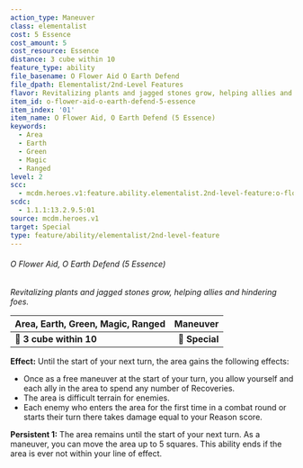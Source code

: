 ```yaml
---
action_type: Maneuver
class: elementalist
cost: 5 Essence
cost_amount: 5
cost_resource: Essence
distance: 3 cube within 10
feature_type: ability
file_basename: O Flower Aid O Earth Defend
file_dpath: Elementalist/2nd-Level Features
flavor: Revitalizing plants and jagged stones grow, helping allies and hindering foes.
item_id: o-flower-aid-o-earth-defend-5-essence
item_index: '01'
item_name: O Flower Aid, O Earth Defend (5 Essence)
keywords:
  - Area
  - Earth
  - Green
  - Magic
  - Ranged
level: 2
scc:
  - mcdm.heroes.v1:feature.ability.elementalist.2nd-level-feature:o-flower-aid-o-earth-defend-5-essence
scdc:
  - 1.1.1:13.2.9.5:01
source: mcdm.heroes.v1
target: Special
type: feature/ability/elementalist/2nd-level-feature
---
```


###### O Flower Aid, O Earth Defend (5 Essence)

*Revitalizing plants and jagged stones grow, helping allies and hindering foes.*

| **Area, Earth, Green, Magic, Ranged** |   **Maneuver** |
| ------------------------------------- | -------------: |
| **📏 3 cube within 10**               | **🎯 Special** |

**Effect:** Until the start of your next turn, the area gains the following effects:

- Once as a free maneuver at the start of your turn, you allow yourself and each ally in the area to spend any number of Recoveries.
- The area is difficult terrain for enemies.
- Each enemy who enters the area for the first time in a combat round or starts their turn there takes damage equal to your Reason score.

**Persistent 1:** The area remains until the start of your next turn. As a maneuver, you can move the area up to 5 squares. This ability ends if the area is ever not within your line of effect.
